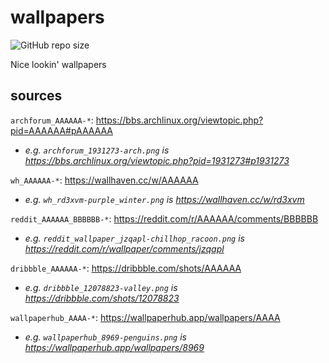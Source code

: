# wallpapers

![GitHub repo size](https://img.shields.io/github/repo-size/wiisportsresort/wallpapers)

Nice lookin' wallpapers

## sources

`archforum_AAAAAA-*`: <https://bbs.archlinux.org/viewtopic.php?pid=AAAAAA#pAAAAAA>

- _e.g. `archforum_1931273-arch.png` is <https://bbs.archlinux.org/viewtopic.php?pid=1931273#p1931273>_

`wh_AAAAAA-*`: <https://wallhaven.cc/w/AAAAAA>

- _e.g. `wh_rd3xvm-purple_winter.png` is <https://wallhaven.cc/w/rd3xvm>_

`reddit_AAAAAA_BBBBBB-*`: <https://reddit.com/r/AAAAAA/comments/BBBBBB>

- _e.g. `reddit_wallpaper_jzqapl-chillhop_racoon.png` is <https://reddit.com/r/wallpaper/comments/jzqapl>_

`dribbble_AAAAAA-*`: <https://dribbble.com/shots/AAAAAA>

- _e.g. `dribbble_12078823-valley.png` is <https://dribbble.com/shots/12078823>_

`wallpaperhub_AAAA-*`: <https://wallpaperhub.app/wallpapers/AAAA>

- _e.g. `wallpaperhub_8969-penguins.png` is <https://wallpaperhub.app/wallpapers/8969>_

